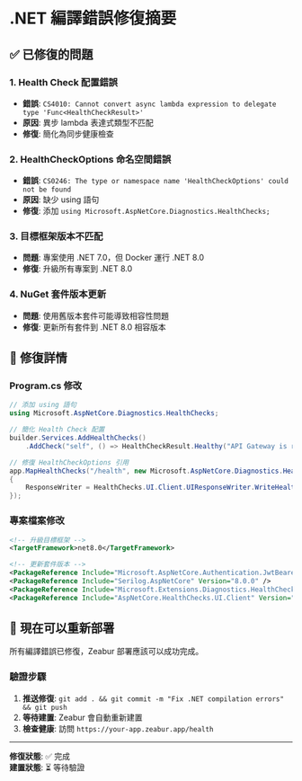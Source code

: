# .NET 編譯錯誤修復摘要

## ✅ 已修復的問題

### 1. Health Check 配置錯誤
- **錯誤**: `CS4010: Cannot convert async lambda expression to delegate type 'Func<HealthCheckResult>'`
- **原因**: 異步 lambda 表達式類型不匹配
- **修復**: 簡化為同步健康檢查

### 2. HealthCheckOptions 命名空間錯誤
- **錯誤**: `CS0246: The type or namespace name 'HealthCheckOptions' could not be found`
- **原因**: 缺少 using 語句
- **修復**: 添加 `using Microsoft.AspNetCore.Diagnostics.HealthChecks;`

### 3. 目標框架版本不匹配
- **問題**: 專案使用 .NET 7.0，但 Docker 運行 .NET 8.0
- **修復**: 升級所有專案到 .NET 8.0

### 4. NuGet 套件版本更新
- **問題**: 使用舊版本套件可能導致相容性問題
- **修復**: 更新所有套件到 .NET 8.0 相容版本

## 🔧 修復詳情

### Program.cs 修改

```csharp
// 添加 using 語句
using Microsoft.AspNetCore.Diagnostics.HealthChecks;

// 簡化 Health Check 配置
builder.Services.AddHealthChecks()
    .AddCheck("self", () => HealthCheckResult.Healthy("API Gateway is running"));

// 修復 HealthCheckOptions 引用
app.MapHealthChecks("/health", new Microsoft.AspNetCore.Diagnostics.HealthChecks.HealthCheckOptions
{
    ResponseWriter = HealthChecks.UI.Client.UIResponseWriter.WriteHealthCheckUIResponse
});
```

### 專案檔案修改

```xml
<!-- 升級目標框架 -->
<TargetFramework>net8.0</TargetFramework>

<!-- 更新套件版本 -->
<PackageReference Include="Microsoft.AspNetCore.Authentication.JwtBearer" Version="8.0.0" />
<PackageReference Include="Serilog.AspNetCore" Version="8.0.0" />
<PackageReference Include="Microsoft.Extensions.Diagnostics.HealthChecks" Version="8.0.0" />
<PackageReference Include="AspNetCore.HealthChecks.UI.Client" Version="8.0.1" />
```

## 🚀 現在可以重新部署

所有編譯錯誤已修復，Zeabur 部署應該可以成功完成。

### 驗證步驟

1. **推送修復**: `git add . && git commit -m "Fix .NET compilation errors" && git push`
2. **等待建置**: Zeabur 會自動重新建置
3. **檢查健康**: 訪問 `https://your-app.zeabur.app/health`

---

**修復狀態**: ✅ 完成  
**建置狀態**: ⏳ 等待驗證